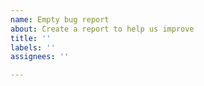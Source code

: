 ```yaml
---
name: Empty bug report
about: Create a report to help us improve
title: ''
labels: ''
assignees: ''

---
```

<!--

PLEASE check existing reports, https://vespucci.io/ and in particular http://vespucci.io/tutorials/faq/ for information before opening a new issue.

Please note that some components are maintained in upstream repositories and relevant issues should be reported there, these are specifically:

* background and overlay layers: https://github.com/osmlab/editor-layer-index
* presets: https://github.com/simonpoole/beautified-JOSM-preset
* opening hours user interface: https://github.com/simonpoole/OpeningHoursFragment
* name-related tag suggestions database: https://github.com/osmlab/name-suggestion-index

Translations are maintained on transifex: https://www.transifex.com/openstreetmap/vespucci/ do not submit spelling fixes or similar here, except for the default language (English).
-->
